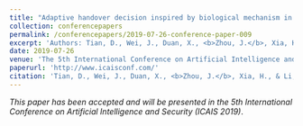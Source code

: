 ```yaml
---
title: "Adaptive handover decision inspired by biological mechanism in VANET (<b>Accepted</b>)"
collection: conferencepapers
permalink: /conferencepapers/2019-07-26-conference-paper-009
excerpt: 'Authors: Tian, D., Wei, J., Duan, X., <b>Zhou, J.</b>, Xia, H., & Li, X.'
date: 2019-07-26
venue: 'The 5th International Conference on Artificial Intelligence and Security (ICAIS 2019)'
paperurl: 'http://www.icaisconf.com/'
citation: 'Tian, D., Wei, J., Duan, X., <b>Zhou, J.</b>, Xia, H., & Li, X. (2019). Adaptive handover decision inspired by biological mechanism in VANET. The 5th International Conference on Artificial Intelligence and Security (ICAIS 2019) (**Accepted**)'
---
```


*This paper has been accepted and will be presented in the 5th International Conference on Artificial Intelligence and Security (ICAIS 2019)*.

